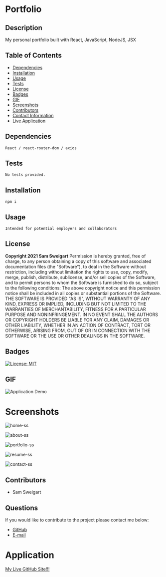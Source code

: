 # __Portfolio__
## __Description__
My personal portfolio built with React, JavaScript, NodeJS, JSX

## __Table of Contents__
* [Dependencies](#dependencies)
* [Installation](#installation)
* [Usage](#usage)
* [Tests](#tests)
* [License](#license)
* [Badges](#badges)
* [GIF](#gif)
* [Screenshots](#screenshots)
* [Contributors](#contributors)
* [Contact Information](#questions)
* [Live Application](#application)
## __Dependencies__
    React / react-router-dom / axios 
## __Tests__
    No tests provided.
## __Installation__
    npm i
## __Usage__
    Intended for potential employers and collaborators
## __License__
__Copyright 2021 Sam Sweigart__
Permission is hereby granted, free of charge, to any person obtaining a copy of this software and associated documentation files (the "Software"), to deal in the Software without restriction, including without limitation the rights to use, copy, modify, merge, publish, distribute, sublicense, and/or sell copies of the Software, and to permit persons to whom the Software is furnished to do so, subject to the following conditions:
The above copyright notice and this permission notice shall be included in all copies or substantial portions of the Software.
THE SOFTWARE IS PROVIDED "AS IS", WITHOUT WARRANTY OF ANY KIND, EXPRESS OR IMPLIED, INCLUDING BUT NOT LIMITED TO THE WARRANTIES OF MERCHANTABILITY, FITNESS FOR A PARTICULAR PURPOSE AND NONINFRINGEMENT. IN NO EVENT SHALL THE AUTHORS OR COPYRIGHT HOLDERS BE LIABLE FOR ANY CLAIM, DAMAGES OR OTHER LIABILITY, WHETHER IN AN ACTION OF CONTRACT, TORT OR OTHERWISE, ARISING FROM, OUT OF OR IN CONNECTION WITH THE SOFTWARE OR THE USE OR OTHER DEALINGS IN THE SOFTWARE.
## __Badges__
[![License: MIT](https://img.shields.io/badge/License-MIT-hotpink.svg)](https://opensource.org/licenses/MIT)
## __GIF__
![Application Demo](./public/assets/gif/react-portfolio.gif)
# __Screenshots__
![home-ss](https://user-images.githubusercontent.com/56444674/127215843-dac61235-c008-4bc2-b4b3-8aa732c6dd0a.png)

![about-ss](https://user-images.githubusercontent.com/56444674/127210803-38dde3eb-fa78-41dc-acde-83152f9fbc3e.png)

![portfolio-ss](https://user-images.githubusercontent.com/56444674/127210797-a02fec55-1c35-433b-a2b8-18822a1ae5b8.png)

![resume-ss](https://user-images.githubusercontent.com/56444674/127210801-eaa9f417-e2bd-4844-a9ac-2a672b8e0cc0.png)

![contact-ss](https://user-images.githubusercontent.com/56444674/127210799-6abb0337-78db-4cd0-8dfd-8a7c81171a96.png)

## __Contributors__
* Sam Sweigart
## __Questions__
If you would like to contribute to the project please contact me below: 
* [GitHub](https://github.com/gamgee-em)
* [E-mail](mailto:samuel.sweigart@gmail.com)
# __Application__
<a href='https://gamgee-em.github.io/Portfolio-React/'>My Live GitHub Site!!! </a>